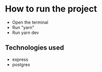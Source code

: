 # How to run the project

- Open the terminal
- Run "yarn"
- Run yarn dev

## Technologies used

- express
- postgres
